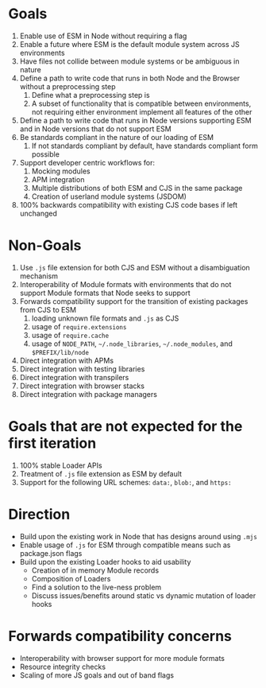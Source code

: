 # Goals

1. Enable use of ESM in Node without requiring a flag
2. Enable a future where ESM is the default module system across JS environments
3. Have files not collide between module systems or be ambiguous in nature
4. Define a path to write code that runs in both Node and the Browser without a preprocessing step
    1. Define what a preprocessing step is
    2. A subset of functionality that is compatible between environments, not requiring either environment implement all features of the other
5. Define a path to write code that runs in Node versions supporting ESM and in Node versions that do not support ESM
6. Be standards compliant in the nature of our loading of ESM
    1. If not standards compliant by default, have standards compliant form possible
7. Support developer centric workflows for:
    1. Mocking modules
    2. APM integration
    3. Multiple distributions of both ESM and CJS in the same package
    4. Creation of userland module systems (JSDOM)
8. 100% backwards compatibility with existing CJS code bases if left unchanged

# Non-Goals

1. Use `.js` file extension for both CJS and ESM without a disambiguation mechanism
2. Interoperability of Module formats with environments that do not support Module formats that Node seeks to support
3. Forwards compatibility support for the transition of existing packages from CJS to ESM
    1. loading unknown file formats and `.js` as CJS
    2. usage of `require.extensions`
    3. usage of `require.cache`
    4. usage of `NODE_PATH`, `~/.node_libraries`, `~/.node_modules`, and `$PREFIX/lib/node`
4. Direct integration with APMs
5. Direct integration with testing libraries
6. Direct integration with transpilers
7. Direct integration with browser stacks
8. Direct integration with package managers

# Goals that are not expected for the first iteration

1. 100% stable Loader APIs
2. Treatment of `.js` file extension as ESM by default
3. Support for the following URL schemes: `data:`, `blob:`, and `https:`

# Direction

* Build upon the existing work in Node that has designs around using `.mjs`
* Enable usage of `.js` for ESM through compatible means such as package.json flags
* Build upon the existing Loader hooks to aid usability
    * Creation of in memory Module records
    * Composition of Loaders
    * Find a solution to the live-ness problem
    * Discuss issues/benefits around static vs dynamic mutation of loader hooks

# Forwards compatibility concerns

* Interoperability with browser support for more module formats
* Resource integrity checks
* Scaling of more JS goals and out of band flags

